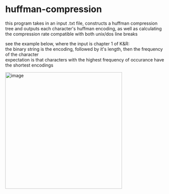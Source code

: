 # huffman-compression

this program takes in an input .txt file, constructs a huffman compression tree and outputs each character's huffman encoding, as well as calculating the compression rate
compatible with both unix/dos line breaks

see the example below, where the input is chapter 1 of K&R:\
the binary string is the encoding, followed by it's length, then the frequency of the character\
expectation is that characters with the highest frequency of occurance have the shortest encodings

<img width="370" alt="image" src="https://github.com/user-attachments/assets/afd715e0-ab64-4d4b-ba6d-b22e17819a95" />

